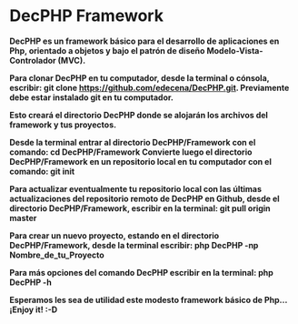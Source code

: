 DecPHP Framework
================

<b>DecPHP<b/> es un framework básico para el desarrollo de aplicaciones en Php, orientado a objetos y bajo el patrón de diseño Modelo-Vista-Controlador (MVC).

Para clonar <b>DecPHP</b> en tu computador, desde la terminal o cónsola, escribir:
<b>git clone https://github.com/edecena/DecPHP.git<b>.
Previamente debe estar instalado <b>git</b> en tu computador.

Esto creará el directorio <b>DecPHP</b> donde se alojarán los archivos del framework y tus proyectos.

Desde la terminal entrar al directorio DecPHP/Framework con el comando:
<b>cd DecPHP/Framework</b>
Convierte luego el directorio DecPHP/Framework en un repositorio local en tu computador con el comando:
<b>git init<b>

Para actualizar eventualmente tu repositorio local con las últimas actualizaciones del repositorio remoto de <b>DecPHP</b> en Github, desde el directorio DecPHP/Framework, escribir en la terminal:
<b>git pull origin master</b>

Para crear un nuevo proyecto, estando en el directorio DecPHP/Framework, desde la terminal escribir:
<b>php DecPHP -np Nombre_de_tu_Proyecto</b>

Para más opciones del comando <b>DecPHP</b> escribir en la terminal:
<b>php DecPHP -h</b>

Esperamos les sea de utilidad este modesto framework básico de Php... ¡Enjoy it! :-D